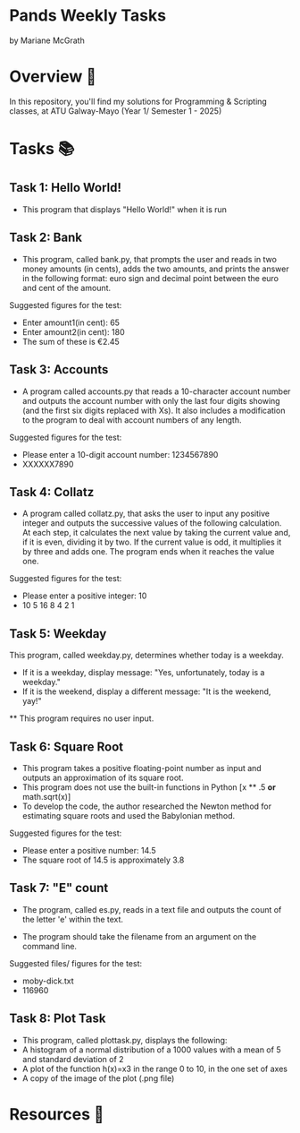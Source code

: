 # Pands Weekly Tasks
by Mariane McGrath

# **Overview**  🌇 

In this repository, you'll find my solutions for Programming & Scripting classes, at ATU Galway-Mayo (Year 1/ Semester 1 - 2025)

# **Tasks** 📚 

## Task 1: Hello World! 
 - This program that displays "Hello World!" when it is run

## Task 2: Bank
 - This program, called bank.py, that prompts the user and reads in two money amounts (in cents), adds the two amounts, and prints the answer in the following format: euro sign and decimal point between the euro and cent of the amount.
   
Suggested figures for the test: 
  - Enter amount1(in cent): 65
  - Enter amount2(in cent): 180
  - The sum of these is €2.45

## Task 3: Accounts
 - A program called accounts.py that reads a 10-character account number and outputs the account number with only the last four digits showing (and the first six digits replaced with Xs). It also includes a modification to the program to deal with account numbers of any length.

Suggested figures for the test: 
- Please enter a 10-digit account number: 1234567890
- XXXXXX7890

## Task 4: Collatz
 - A program called collatz.py, that asks the user to input any positive integer and outputs the successive values of the following calculation. At each step, it calculates the next value by taking the current value and, if it is even, dividing it by two. If the current value is odd, it multiplies it by three and adds one. The program ends when it reaches the value one.

Suggested figures for the test:
- Please enter a positive integer: 10
- 10 5 16 8 4 2 1

## Task 5: Weekday
This program, called weekday.py, determines whether today is a weekday.
- If it is a weekday, display message: "Yes, unfortunately, today is a weekday."
- If it is the weekend, display a different message: "It is the weekend, yay!"

** This program requires no user input.

## Task 6: Square Root
 - This program takes a positive floating-point number as input and outputs an approximation of its square root.
 - This program does not use the built-in functions in Python [x ** .5 **or** math.sqrt(x)]
 - To develop the code, the author researched the Newton method for estimating square roots and used the Babylonian method.

Suggested figures for the test:
- Please enter a positive number: 14.5
- The square root of 14.5 is approximately 3.8

## Task 7: "E" count
- The program, called es.py, reads in a text file and outputs the count of the letter 'e' within the text.
* The program should take the filename from an argument on the command line.

Suggested files/ figures for the test:
 - moby-dick.txt
 - 116960

## Task 8: Plot Task
 - This program, called plottask.py, displays the following:
 - A histogram of a normal distribution of a 1000 values with a mean of 5 and standard deviation of 2
 - A plot of the function  h(x)=x3 in the range 0 to 10, in the one set of axes
 - A copy of the image of the plot (.png file)

# **Resources** 📝


